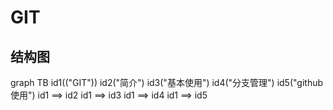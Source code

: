 # GIT
## 结构图
<!-- ![](/images/git/git.png) -->

<mermaid>
graph TB
  id1(("GIT"))
  id2("简介")
  id3("基本使用")
  id4("分支管理")
  id5("github使用")
  id1 ==> id2
  id1 ==> id3
  id1 ==> id4
  id1 ==> id5
</mermaid>
